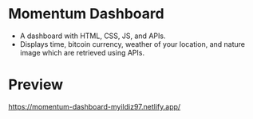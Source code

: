 # Momentum Dashboard
- A dashboard with HTML, CSS, JS, and APIs.
- Displays time, bitcoin currency, weather of your location, and nature image which are retrieved using APIs.

# Preview
https://momentum-dashboard-myildiz97.netlify.app/
